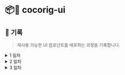 # 📦🎨 cocorig-ui

## 📓 기록

> 재사용 가능한 UI 컴포넌트를 배포하는 과정을 기록합니다.

<details><summary>
1 일차
</summary>

setting , npm 배포 테스트

</details>

<details><summary>
2 일차
</summary>

- const 단언으로 상수 관리

  Color객체를 정의할 때 TypeScript의 as const를 사용하여 모든 필드를 리터럴 타입으로 선언하면, 읽기 전용으로 타입이 추론되어 지정된 값 외의 값을 할당할 수 없다. 따라서 의도하지 않은 값 변경을 방지할 수 있다.

</details>

<details><summary>
3 일차
</summary>

- spacing <br>
  spacing은 @emotion의 SerializedStyles를 return 하는 함수로 아래 코드와 같이 사용할 수 있지만 Emotion css props 에러가 발생했다. 이 에러는 Emotion의 css 함수를 사용하여 생성된 스타일 객체를 문자열로 변환하려고 시도했기 때문에 발생한 현상이다.

```tsx
<button css={[spacing.mx(3), spacing.my(4)]}>버튼</button>
```

- 에러 메세지

> You have tried to stringify object returned from `css` function. It isn't supposed to be used directly (e.g. as value of the `className` prop), but rather handed to emotion so it can handle it (e.g. as value of `css` prop).,You have tried to stringify object returned from `css` function. It isn't supposed to be used directly (e.g. as value of the `className` prop), but rather handed to emotion so it can handle it (e.g. as value of `css` prop).

```tsx
<button css={spacing.my(4)}>버튼</button>
```

- 에러 메세지

> css="You have tried to stringify object returned from `css` function. It isn't supposed to be used directly (e.g. as value of the `className` prop), but rather handed to emotion so it can handle it (e.g. as value of `css` prop)."

따라서 각 페이지마다 `/** @jsxImportSource @emotion/react */` 주석을 달아주는 방법이 있고, `craco 설치` 및 설정해 주는 방법이 있는데 아래와 같이 `styled 컴포넌트`를 생성해서 적용하는 방법도 있다.

```tsx
import { spacing } from "./spacing";
import styled from "@emotion/styled";

const Button = styled.button`
  ${[spacing.mx(2), spacing.my(6)]}
`;
const Box = styled.div`
  ${spacing.m(2)}
`;
export const Test = () => {
  return (
    <>
      <Button>button</Button>
      <Box>box</Box>
    </>
  );
```

</details>
